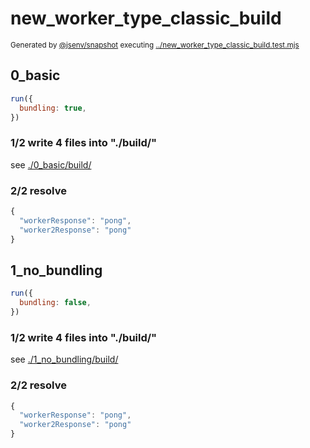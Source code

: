 # new_worker_type_classic_build

<sub>
  Generated by <a href="https://github.com/jsenv/core/tree/main/packages/independent/snapshot">@jsenv/snapshot</a> executing <a href="../new_worker_type_classic_build.test.mjs">../new_worker_type_classic_build.test.mjs</a>
</sub>

## 0_basic

```js
run({
  bundling: true,
})
```

### 1/2 write 4 files into "./build/"

see [./0_basic/build/](./0_basic/build/)

### 2/2 resolve

```js
{
  "workerResponse": "pong",
  "worker2Response": "pong"
}
```

## 1_no_bundling

```js
run({
  bundling: false,
})
```

### 1/2 write 4 files into "./build/"

see [./1_no_bundling/build/](./1_no_bundling/build/)

### 2/2 resolve

```js
{
  "workerResponse": "pong",
  "worker2Response": "pong"
}
```